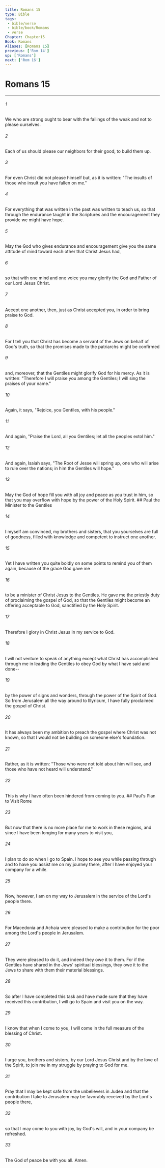```yaml
---
title: Romans 15
type: Bible
tags:
 - bible/verse
 - bible/book/Romans
 - verse
Chapter: Chapter15
Book: Romans
Aliases: [Romans 15]
previous: ['Rom 14']
up: ['Romans']
next: ['Rom 16']
---
```

# Romans 15

***


###### 1 
We who are strong ought to bear with the failings of the weak and not to please ourselves. 

###### 2 
Each of us should please our neighbors for their good, to build them up. 

###### 3 
For even Christ did not please himself but, as it is written: "The insults of those who insult you have fallen on me." 

###### 4 
For everything that was written in the past was written to teach us, so that through the endurance taught in the Scriptures and the encouragement they provide we might have hope. 

###### 5 
May the God who gives endurance and encouragement give you the same attitude of mind toward each other that Christ Jesus had, 

###### 6 
so that with one mind and one voice you may glorify the God and Father of our Lord Jesus Christ. 

###### 7 
Accept one another, then, just as Christ accepted you, in order to bring praise to God. 

###### 8 
For I tell you that Christ has become a servant of the Jews on behalf of God's truth, so that the promises made to the patriarchs might be confirmed 

###### 9 
and, moreover, that the Gentiles might glorify God for his mercy. As it is written: "Therefore I will praise you among the Gentiles; I will sing the praises of your name." 

###### 10 
Again, it says, "Rejoice, you Gentiles, with his people." 

###### 11 
And again, "Praise the Lord, all you Gentiles; let all the peoples extol him." 

###### 12 
And again, Isaiah says, "The Root of Jesse will spring up, one who will arise to rule over the nations; in him the Gentiles will hope." 

###### 13 
May the God of hope fill you with all joy and peace as you trust in him, so that you may overflow with hope by the power of the Holy Spirit. ## Paul the Minister to the Gentiles 

###### 14 
I myself am convinced, my brothers and sisters, that you yourselves are full of goodness, filled with knowledge and competent to instruct one another. 

###### 15 
Yet I have written you quite boldly on some points to remind you of them again, because of the grace God gave me 

###### 16 
to be a minister of Christ Jesus to the Gentiles. He gave me the priestly duty of proclaiming the gospel of God, so that the Gentiles might become an offering acceptable to God, sanctified by the Holy Spirit. 

###### 17 
Therefore I glory in Christ Jesus in my service to God. 

###### 18 
I will not venture to speak of anything except what Christ has accomplished through me in leading the Gentiles to obey God by what I have said and done-- 

###### 19 
by the power of signs and wonders, through the power of the Spirit of God. So from Jerusalem all the way around to Illyricum, I have fully proclaimed the gospel of Christ. 

###### 20 
It has always been my ambition to preach the gospel where Christ was not known, so that I would not be building on someone else's foundation. 

###### 21 
Rather, as it is written: "Those who were not told about him will see, and those who have not heard will understand." 

###### 22 
This is why I have often been hindered from coming to you. ## Paul's Plan to Visit Rome 

###### 23 
But now that there is no more place for me to work in these regions, and since I have been longing for many years to visit you, 

###### 24 
I plan to do so when I go to Spain. I hope to see you while passing through and to have you assist me on my journey there, after I have enjoyed your company for a while. 

###### 25 
Now, however, I am on my way to Jerusalem in the service of the Lord's people there. 

###### 26 
For Macedonia and Achaia were pleased to make a contribution for the poor among the Lord's people in Jerusalem. 

###### 27 
They were pleased to do it, and indeed they owe it to them. For if the Gentiles have shared in the Jews' spiritual blessings, they owe it to the Jews to share with them their material blessings. 

###### 28 
So after I have completed this task and have made sure that they have received this contribution, I will go to Spain and visit you on the way. 

###### 29 
I know that when I come to you, I will come in the full measure of the blessing of Christ. 

###### 30 
I urge you, brothers and sisters, by our Lord Jesus Christ and by the love of the Spirit, to join me in my struggle by praying to God for me. 

###### 31 
Pray that I may be kept safe from the unbelievers in Judea and that the contribution I take to Jerusalem may be favorably received by the Lord's people there, 

###### 32 
so that I may come to you with joy, by God's will, and in your company be refreshed. 

###### 33 
The God of peace be with you all. Amen. 
